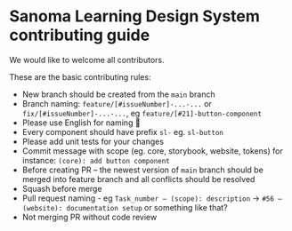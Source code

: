 # Sanoma Learning Design System contributing guide

We would like to welcome all contributors.

These are the basic contributing rules:
- New branch should be created from the `main` branch
- Branch naming: `feature/[#issueNumber]-...-...` or `fix/[#issueNumber]-...-...`, eg `feature/[#21]-button-component`
- Please use English for naming 🙂
- Every component should have prefix `sl-` eg. `sl-button`
- Please add unit tests for your changes
- Commit message with scope (eg. core, storybook, website, tokens) for instance:
    `(core): add button component`
- Before creating PR – the newest version of `main` branch should be merged into feature branch and all conflicts should be resolved
- Squash before merge
- Pull request naming - eg `Task_number – (scope): description` ->
  `#56 – (website): documentation setup` or something like that?
- Not merging PR without code review